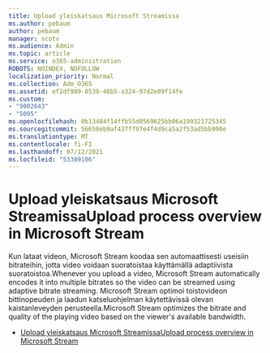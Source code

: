 ```yaml
---
title: Upload yleiskatsaus Microsoft Streamissa
ms.author: pebaum
author: pebaum
manager: scotv
ms.audience: Admin
ms.topic: article
ms.service: o365-administration
ROBOTS: NOINDEX, NOFOLLOW
localization_priority: Normal
ms.collection: Adm_O365
ms.assetid: ef2df989-8539-48b5-a324-97d2e09f14fe
ms.custom:
- "9002643"
- "5095"
ms.openlocfilehash: 0b13484f14ffb55d0569625bb06a199321725345
ms.sourcegitcommit: 56650eb9af437ff97e4f4d9ca5a2f53ad5bb990e
ms.translationtype: MT
ms.contentlocale: fi-FI
ms.lasthandoff: 07/12/2021
ms.locfileid: "53389106"
---
```

# <a name="upload-process-overview-in-microsoft-stream"></a><span data-ttu-id="88b9c-102">Upload yleiskatsaus Microsoft Streamissa</span><span class="sxs-lookup"><span data-stu-id="88b9c-102">Upload process overview in Microsoft Stream</span></span>

<span data-ttu-id="88b9c-103">Kun lataat videon, Microsoft Stream koodaa sen automaattisesti useisiin bitrateihin, jotta video voidaan suoratoistaa käyttämällä adaptiivista suoratoistoa.</span><span class="sxs-lookup"><span data-stu-id="88b9c-103">Whenever you upload a video, Microsoft Stream automatically encodes it into multiple bitrates so the video can be streamed using adaptive bitrate streaming.</span></span> <span data-ttu-id="88b9c-104">Microsoft Stream optimoi toistovideon bittinopeuden ja laadun katseluohjelman käytettävissä olevan kaistanleveyden perusteella.</span><span class="sxs-lookup"><span data-stu-id="88b9c-104">Microsoft Stream optimizes the bitrate and quality of the playing video based on the viewer's available bandwidth.</span></span>

- [<span data-ttu-id="88b9c-105">Upload yleiskatsaus Microsoft Streamissa</span><span class="sxs-lookup"><span data-stu-id="88b9c-105">Upload process overview in Microsoft Stream</span></span>](/stream/upload-process-overview)
